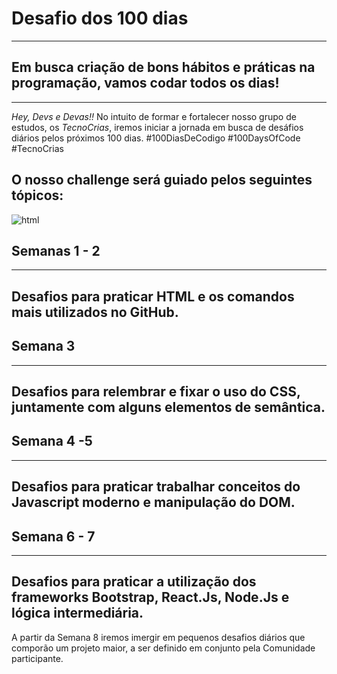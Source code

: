 # Desafio dos 100 dias
---

## Em busca criação de bons hábitos e práticas na programação, vamos codar todos os dias!
---
 

*Hey, Devs e Devas!!* No intuito de formar e fortalecer nosso grupo de estudos, os *TecnoCrias*, iremos iniciar a jornada em busca de desáfios diários pelos próximos 100 dias. #100DiasDeCodigo #100DaysOfCode #TecnoCrias

 
O nosso challenge será guiado pelos seguintes tópicos:
---

![html](https://camo.githubusercontent.com/d63d473e728e20a286d22bb2226a7bf45a2b9ac6c72c59c0e61e9730bfe4168c/68747470733a2f2f696d672e736869656c64732e696f2f62616467652f48544d4c352d4533344632363f7374796c653d666f722d7468652d6261646765266c6f676f3d68746d6c35266c6f676f436f6c6f723d7768697465)
## Semanas 1 - 2
---

Desafios para praticar HTML e os comandos mais utilizados no GitHub.
---

## Semana 3
---

Desafios para relembrar e fixar o uso do CSS, juntamente com alguns elementos de semântica.
---

## Semana 4 -5
---

Desafios para praticar trabalhar conceitos do Javascript moderno e manipulação do DOM.
---

## Semana 6 - 7
---

Desafios para praticar a utilização dos frameworks Bootstrap, React.Js, Node.Js e lógica intermediária.
---

A partir da Semana 8 iremos imergir em pequenos desafios diários que comporão um projeto maior, a ser definido em conjunto pela Comunidade participante.
